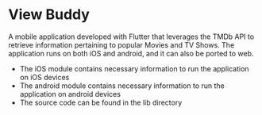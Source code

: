 # View Buddy

A mobile application developed with Flutter that leverages the TMDb API to retrieve information pertaining to popular Movies and TV Shows.
The application runs on both iOS and android, and it can also be ported to web.

* The iOS module contains necessary information to run the application on iOS devices
* The android module contains necessary information to run the application on android devices
* The source code can be found in the lib directory


